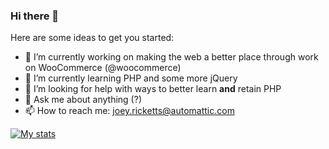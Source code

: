### Hi there 👋

Here are some ideas to get you started:

- 🔭 I’m currently working on making the web a better place through work on WooCommerce (@woocommerce)
- 🌱 I’m currently learning PHP and some more jQuery
- 🤔 I’m looking for help with ways to better learn **and** retain PHP
- 💬 Ask me about anything (?)
- 📫 How to reach me: joey.ricketts@automattic.com

[![My stats](https://github-readme-stats.vercel.app/api?username=jrick1229)](https://github.com/anuraghazra/github-readme-stats)

